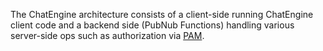 The ChatEngine architecture consists of a client-side running ChatEngine client code and a backend side (PubNub Functions) handling various server-side ops such as authorization via [PAM](https://www.pubnub.com/docs/web-javascript/api-reference-configuration).
